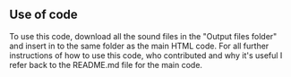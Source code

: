 ## Use of code
To use this code, download all the sound files in the "Output files folder" and insert in to the same folder as the main HTML code.
For all further instructions of how to use this code, who contributed and why it's useful I refer back to the README.md file for the main code.
